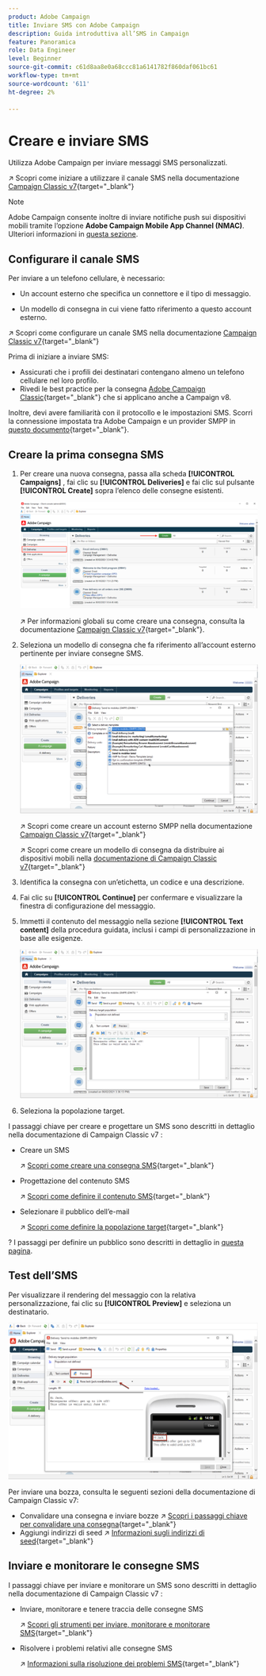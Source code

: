 ```yaml
---
product: Adobe Campaign
title: Inviare SMS con Adobe Campaign
description: Guida introduttiva all’SMS in Campaign
feature: Panoramica
role: Data Engineer
level: Beginner
source-git-commit: c61d8aa8e0a68ccc81a6141782f860daf061bc61
workflow-type: tm+mt
source-wordcount: '611'
ht-degree: 2%

---
```


# Creare e inviare SMS

Utilizza Adobe Campaign per inviare messaggi SMS personalizzati.

↗️ Scopri come iniziare a utilizzare il canale SMS nella documentazione [Campaign Classic v7](https://experienceleague.adobe.com/docs/campaign-classic/using/sending-messages/sending-messages-on-mobiles/sms-channel.html){target=&quot;_blank&quot;}

>[!NOTE]
>
>Adobe Campaign consente inoltre di inviare notifiche push sui dispositivi mobili tramite l’opzione **Adobe Campaign Mobile App Channel (NMAC)**. Ulteriori informazioni in [questa sezione](push.md).

## Configurare il canale SMS

Per inviare a un telefono cellulare, è necessario:

* Un account esterno che specifica un connettore e il tipo di messaggio.

* Un modello di consegna in cui viene fatto riferimento a questo account esterno.

↗️ Scopri come configurare un canale SMS nella documentazione [Campaign Classic v7](https://experienceleague.adobe.com/docs/campaign-classic/using/sending-messages/sending-messages-on-mobiles/sms-set-up.html?lang=en#sending-messages){target=&quot;_blank&quot;}

Prima di iniziare a inviare SMS:

* Assicurati che i profili dei destinatari contengano almeno un telefono cellulare nel loro profilo.
* Rivedi le best practice per la consegna [Adobe Campaign Classic](https://experienceleague.adobe.com/docs/campaign-classic/using/sending-messages/key-steps-when-creating-a-delivery/delivery-bestpractices/delivery-best-practices.html?lang=en#sending-messages){target=&quot;_blank&quot;} che si applicano anche a Campaign v8.

Inoltre, devi avere familiarità con il protocollo e le impostazioni SMS. Scorri la connessione impostata tra Adobe Campaign e un provider SMPP in [questo documento](https://experienceleague.adobe.com/docs/campaign-classic/using/sending-messages/sending-messages-on-mobiles/sms-protocol.html?lang=en#sending-messages){target=&quot;_blank&quot;}.

## Creare la prima consegna SMS

1. Per creare una nuova consegna, passa alla scheda **[!UICONTROL Campaigns]** , fai clic su **[!UICONTROL Deliveries]** e fai clic sul pulsante **[!UICONTROL Create]** sopra l’elenco delle consegne esistenti.

   ![](assets/delivery_step_1.png)

   ↗️ Per informazioni globali su come creare una consegna, consulta la documentazione [Campaign Classic v7](https://experienceleague.adobe.com/docs/campaign-classic/using/sending-messages/key-steps-when-creating-a-delivery/steps-about-delivery-creation-steps.html?lang=en#sending-messages){target=&quot;_blank&quot;}.

1. Seleziona un modello di consegna che fa riferimento all’account esterno pertinente per inviare consegne SMS.

   ![](assets/sms-template-list.png)

   ↗️ Scopri come creare un account esterno SMPP nella documentazione [Campaign Classic v7](https://experienceleague.adobe.com/docs/campaign-classic/using/sending-messages/sending-messages-on-mobiles/sms-set-up.html?lang=en#creating-an-smpp-external-account){target=&quot;_blank&quot;}

   ↗️ Scopri come creare un modello di consegna da distribuire ai dispositivi mobili nella [documentazione di Campaign Classic v7](https://experienceleague.adobe.com/docs/campaign-classic/using/sending-messages/sending-messages-on-mobiles/sms-set-up.html?lang=en#changing-the-delivery-template){target=&quot;_blank&quot;}

1. Identifica la consegna con un’etichetta, un codice e una descrizione.

1. Fai clic su **[!UICONTROL Continue]** per confermare e visualizzare la finestra di configurazione del messaggio.

1. Immetti il contenuto del messaggio nella sezione **[!UICONTROL Text content]** della procedura guidata, inclusi i campi di personalizzazione in base alle esigenze.

   ![](assets/sms-content.png)

1. Seleziona la popolazione target.

I passaggi chiave per creare e progettare un SMS sono descritti in dettaglio nella documentazione di Campaign Classic v7 :

* Creare un SMS

   ↗️ [Scopri come creare una consegna SMS](https://experienceleague.adobe.com/docs/campaign-classic/using/sending-messages/sending-messages-on-mobiles/sms-create.html?lang=en#sending-messages){target=&quot;_blank&quot;}

* Progettazione del contenuto SMS

   ↗️ [Scopri come definire il contenuto SMS](https://experienceleague.adobe.com/docs/campaign-classic/using/sending-messages/sending-messages-on-mobiles/sms-create.html?lang=en#defining-the-sms-content){target=&quot;_blank&quot;}

* Selezionare il pubblico dell’e-mail

   ↗️ [Scopri come definire la popolazione target](https://experienceleague.adobe.com/docs/campaign-classic/using/sending-messages/key-steps-when-creating-a-delivery/steps-defining-the-target-population.html){target=&quot;_blank&quot;}

? I passaggi per definire un pubblico sono descritti in dettaglio in [questa pagina](../start/audiences.md).

## Test dell’SMS

Per visualizzare il rendering del messaggio con la relativa personalizzazione, fai clic su **[!UICONTROL Preview]** e seleziona un destinatario.

![](assets/sms-preview.png)

Per inviare una bozza, consulta le seguenti sezioni della documentazione di Campaign Classic v7:

* Convalidare una consegna e inviare bozze
↗️ [Scopri i passaggi chiave per convalidare una consegna](https://experienceleague.adobe.com/docs/campaign-classic/using/sending-messages/key-steps-when-creating-a-delivery/steps-validating-the-delivery.html){target=&quot;_blank&quot;}
* Aggiungi indirizzi di seed
↗️ [Informazioni sugli indirizzi di seed](https://experienceleague.adobe.com/docs/campaign-classic/using/sending-messages/using-seed-addresses/about-seed-addresses.html){target=&quot;_blank&quot;}

## Inviare e monitorare le consegne SMS

I passaggi chiave per inviare e monitorare un SMS sono descritti in dettaglio nella documentazione di Campaign Classic v7 :

* Inviare, monitorare e tenere traccia delle consegne SMS

   ↗️ [Scopri gli strumenti per inviare, monitorare e monitorare SMS](https://experienceleague.adobe.com/docs/campaign-classic/using/sending-messages/sending-messages-on-mobiles/sms-send.html?lang=en#sending-messages){target=&quot;_blank&quot;}

* Risolvere i problemi relativi alle consegne SMS

   ↗️ [Informazioni sulla risoluzione dei problemi SMS](https://experienceleague.adobe.com/docs/campaign-classic/using/sending-messages/sending-messages-on-mobiles/troubleshooting-sms.html?lang=en#sending-messages){target=&quot;_blank&quot;}
